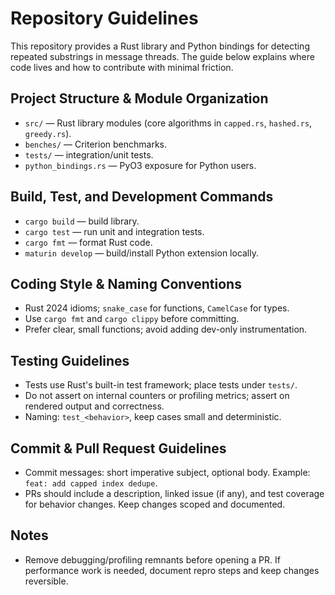 # Repository Guidelines

This repository provides a Rust library and Python bindings for detecting
repeated substrings in message threads. The guide below explains where
code lives and how to contribute with minimal friction.

## Project Structure & Module Organization
- `src/` — Rust library modules (core algorithms in `capped.rs`,
  `hashed.rs`, `greedy.rs`).
- `benches/` — Criterion benchmarks.
- `tests/` — integration/unit tests.
- `python_bindings.rs` — PyO3 exposure for Python users.

## Build, Test, and Development Commands
- `cargo build` — build library.
- `cargo test` — run unit and integration tests.
- `cargo fmt` — format Rust code.
- `maturin develop` — build/install Python extension locally.

## Coding Style & Naming Conventions
- Rust 2024 idioms; `snake_case` for functions, `CamelCase` for types.
- Use `cargo fmt` and `cargo clippy` before committing.
- Prefer clear, small functions; avoid adding dev-only instrumentation.

## Testing Guidelines
- Tests use Rust's built-in test framework; place tests under `tests/`.
- Do not assert on internal counters or profiling metrics; assert on
  rendered output and correctness.
- Naming: `test_<behavior>`, keep cases small and deterministic.

## Commit & Pull Request Guidelines
- Commit messages: short imperative subject, optional body. Example:
  `feat: add capped index dedupe`.
- PRs should include a description, linked issue (if any), and test
  coverage for behavior changes. Keep changes scoped and documented.

## Notes
- Remove debugging/profiling remnants before opening a PR. If
  performance work is needed, document repro steps and keep changes
  reversible.
